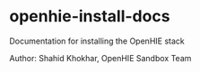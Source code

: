 openhie-install-docs
====================

Documentation for installing the OpenHIE stack

Author: Shahid Khokhar, OpenHIE Sandbox Team
